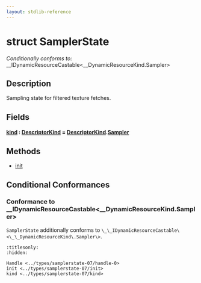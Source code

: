 ```yaml
---
layout: stdlib-reference
---
```


# struct SamplerState

*Conditionally conforms to:* \_\_IDynamicResourceCastable\<\_\_DynamicResourceKind\.Sampler\>

## Description

Sampling state for filtered texture fetches.


## Fields

####  <a id="decl-kind"></a>[kind](kind.md) : [DescriptorKind](../descriptorkind-0a/index.md) = [DescriptorKind](../descriptorkind-0a/index.md)\.[Sampler](../descriptorkind-0a/index.md#decl-Sampler)

## Methods

* [init](init.md)

## Conditional Conformances

### Conformance to \_\_IDynamicResourceCastable\<\_\_DynamicResourceKind\.Sampler\>
`SamplerState` additionally conforms to `\_\_IDynamicResourceCastable\<\_\_DynamicResourceKind\.Sampler\>`.

```{toctree}
:titlesonly:
:hidden:

Handle <../types/samplerstate-07/handle-0>
init <../types/samplerstate-07/init>
kind <../types/samplerstate-07/kind>
```

<script>
// Fix .md links to .html when on ReadTheDocs
if (window.location.hostname.includes('readthedocs') || 
    window.location.hostname.includes('rtfd.io')) {
  document.addEventListener('DOMContentLoaded', function() {
    const links = document.querySelectorAll('a');
    links.forEach(link => {
      if (link.getAttribute('href') && link.getAttribute('href').endsWith('.md')) {
        link.href = link.href.replace(/\.md($|#|\?)/, '.html$1');
      }
    });
  });
}
</script>
